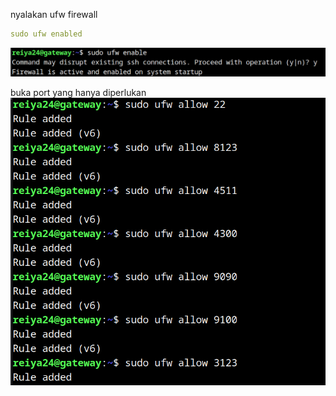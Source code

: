nyalakan ufw firewall
```yaml
sudo ufw enabled
```
![](.16setup_ufw_firewall_images/46f8d824.png)

buka port yang hanya diperlukan
![](.16setup_ufw_firewall_images/9e434980.png)